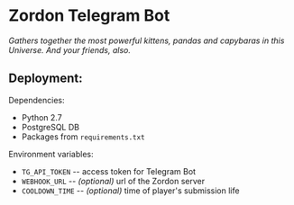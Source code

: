 # Zordon Telegram Bot

_Gathers together the most powerful kittens, pandas and capybaras in this Universe. And your friends, also._

## Deployment:

Dependencies:
* Python 2.7
* PostgreSQL DB
* Packages from `requirements.txt`

Environment variables:
* `TG_API_TOKEN` -- access token for Telegram Bot
* `WEBHOOK_URL` -- _(optional)_ url of the Zordon server
* `COOLDOWN_TIME` -- _(optional)_ time of player's submission life


